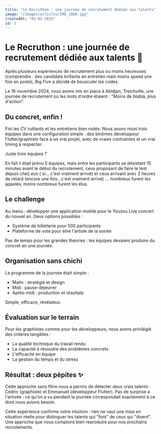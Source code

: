 ```yaml
---
title: "le Recruthon : une journée de recrutement dédiée aux talents"
image: "/images/articles/IMG_1968.jpg"
createdAt: "03-02-2025"
id: 3
---
```


# Le Recruthon : une journée de recrutement dédiée aux talents 🚀

Après plusieurs expériences de recrutement plus ou moins heureuses (comprendre : des candidats brillants en entretien mais moins speed une fois en poste), Big Five a décidé de bousculer les codes. 

Le 16 novembre 2024, nous avons mis en place à Abidjan, Treichville, une journée de recrutement où les mots d'ordre étaient : "Moins de blabla, plus d'action".

## Du concret, enfin !

Fini les CV rutilants et les entretiens bien rodés. Nous avons réuni trois équipes dans une configuration simple : des binômes développeur Flutter/graphiste face à un vrai projet, avec de vraies contraintes et un vrai timing à respecter.

Juste trois équipes ? 

En fait il était prévu 5 équipes, mais entre les participants se désistant 15 minutes avant le début du recrutement, ceux proposant de faire le test depuis chez eux ( si... c'est vraiment arrivé) et ceux arrivant avec 2 heures de retard (encore une fois...c'est vraiment arrivé) ... nombreux furent les appelés, moins nombreux furent les élus.

## Le challenge

Au menu : développer une application mobile pour le Youzou Live concert du nouvel an. Deux options possibles :
- Système de billetterie pour 500 participants
- Plateforme de vote pour élire l'artiste de la soirée

Pas de temps pour les grandes théories : les équipes devaient produire du concret en une journée.

## Organisation sans chichi

Le programme de la journée était simple :
- Matin : stratégie et design
- Midi : pause-déjeuner
- Après-midi : production et résultats

Simple, efficace, révélateur.

## Évaluation sur le terrain

Pour les graphistes comme pour les développeurs, nous avons privilégié des critères tangibles :
- La qualité technique du travail rendu
- La capacité à résoudre des problèmes concrets
- L'efficacité en équipe
- La gestion du temps et du stress

## Résultat : deux pépites ✨

Cette approche sans filtre nous a permis de détecter deux vrais talents : Cedric (graphiste) et Emmanuel (développeur Flutter). Pas de surprise à l'arrivée : ce qu'on a vu pendant la journée correspondait exactement à ce dont nous avions besoin.

Cette expérience confirme notre intuition : rien ne vaut une mise en situation réelle pour distinguer les talents qui "font" de ceux qui "disent". Une approche que nous comptons bien reproduire pour nos prochains recrutements.